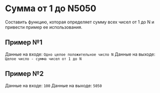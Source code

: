 # Сумма от 1 до N5050
Составить функцию, которая определяет сумму всех чисел от 1 до N и привести пример ее использования.

## Пример №1
Данные на входе: 	`Одно целое положительное число N`
Данные на выходе: 	`Целое число - сумма чисел от 1 до N`

## Пример №2
Данные на входе: 	`100`
Данные на выходе: 	`5050`